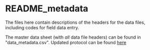 # README_metadata

The files here contain descriptions of the headers for the data files, including codes for field data entry.

The master data sheet (with _all_ data file headers) can be found in "data_metadata.csv". Updated protocol can be found [here](https://docs.google.com/document/d/1kCG22EAEnOVxw9Z-cPPvrHIzvRFE-j0U7anTmhJbkqM/edit)


